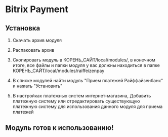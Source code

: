 # Bitrix Payment

## Установка

1. Скачать архив модуля

2. Распаковать архив

3. Скопировать модуль в КОРЕНЬ_САЙТ/local/modules/, в конечном итоге, все файлы и папки модуля у вас должны находиться в папке КОРЕНЬ_САЙТ/local/modules/raiffeizenpay

4. В списке модулей найти модуль "Прием платежей Райффайзенбанк" и  нажать "Установить"

5. В настройках платежных систем интернет-магазина, Добавить платежную систему или отредактировать существующую платежную систему для использования данного модуля для приема платежей



## Модуль готов к использованию!